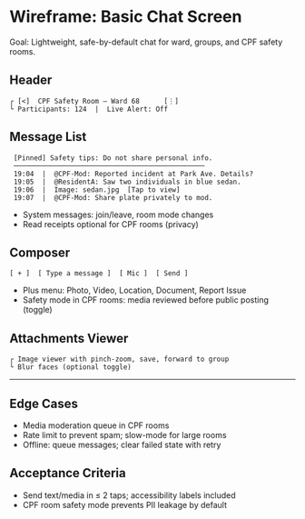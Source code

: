 # Wireframe: Basic Chat Screen

Goal: Lightweight, safe-by-default chat for ward, groups, and CPF safety rooms.

## Header

```
┌ [<]  CPF Safety Room – Ward 68      [⋮]
└ Participants: 124  |  Live Alert: Off
```

## Message List

```
 [Pinned] Safety tips: Do not share personal info.
 ───────────────────────────────────────────────
 19:04  |  @CPF-Mod: Reported incident at Park Ave. Details?
 19:05  |  @ResidentA: Saw two individuals in blue sedan.
 19:06  |  Image: sedan.jpg  [Tap to view]
 19:07  |  @CPF-Mod: Share plate privately to mod.
```

- System messages: join/leave, room mode changes
- Read receipts optional for CPF rooms (privacy)

## Composer

```
[ + ]  [ Type a message ]  [ Mic ]  [ Send ]
```

- Plus menu: Photo, Video, Location, Document, Report Issue
- Safety mode in CPF rooms: media reviewed before public posting (toggle)

## Attachments Viewer

```
┌ Image viewer with pinch-zoom, save, forward to group
└ Blur faces (optional toggle)
```

---

## Edge Cases
- Media moderation queue in CPF rooms
- Rate limit to prevent spam; slow-mode for large rooms
- Offline: queue messages; clear failed state with retry

## Acceptance Criteria
- Send text/media in ≤ 2 taps; accessibility labels included
- CPF room safety mode prevents PII leakage by default


